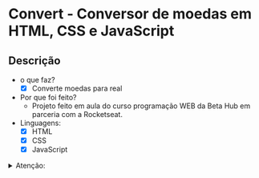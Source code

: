 ﻿# Convert - Conversor de moedas em HTML, CSS e JavaScript

 ## Descrição
- o que faz?
  - [x] Converte moedas para real
- Por que foi feito?
  - Projeto feito em aula do curso programação WEB da Beta Hub em parceria com a Rocketseat.
- Linguagens:
  - [x] HTML
  - [x] CSS
  - [x] JavaScript
<details>
  <summary>Atenção:</summary>
  O projeto usa a cotação aproximada das moedas de uma data específica, que talvez não se aproximem da cotação atual.
</details>

